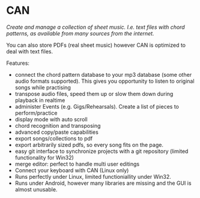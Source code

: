 CAN
===

*Create and manage a collection of sheet music. I.e. text files with chord patterns, as available from many sources from the internet.*

You can also store PDFs (real sheet music) however CAN is optimized to deal with text files.

Features:

- connect the chord pattern database to your mp3 database (some other audio formats supported). This gives you opportunity to
 listen to original songs while practising
- transpose audio files, speed them up or slow them down during playback in realtime
- administer Events (e.g. Gigs/Rehearsals). Create a list of pieces to perform/practice
- display mode with auto scroll
- chord recognition and transposing
- advanced copy/paste capabilities
- export songs/collections to pdf
- export arbitrarily sized pdfs, so every song fits on the page.
- easy git interface to synchronize projects with a git repository (limited functionality for Win32)
- merge editor: perfect to handle multi user editings
- Connect your keyboard with CAN (Linux only)
- Runs perfectly under Linux, limited functioniallity under Win32.
- Runs under Android, however many libraries are missing and the GUI is almost unusable.

